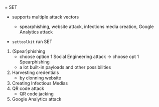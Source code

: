 = SET

- supports multiple attack vectors
	- spearphishing, website attack, infections media creation, Google Analytics attack

- `settoolkit` run SET

1. (Spear)phishing
	- choose option 1 Social Engineering attack → choose opt 1 Spearphishing
	- a lot built-in payloads and other possibilities
2. Harvesting credentials
	- by clonning website
3. Creating Infectious Medias
4. QR code attack
	- QR code jacking
5. Google Analytics attack 